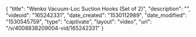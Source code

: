 {
    "title": "Wenko Vacuum-Loc Suction Hooks (Set of 2)",
    "description": "",
    "videoid": "165242331",
    "date_created": "1530112989",
    "date_modified": "1530545759",
    "type": "captivate",
    "layout": "video",
    "url": "\/v\/4008838209004-vid\/165242331"
}